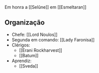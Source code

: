 Em honra a [[Selûne]] em [[Esmeltaran]]

## Organização
- Chefe: [[Lord Noulos]]
- Segunda em comando: [[Lady Faronisa]]
- Clérigos:
  - [[Erani Rockharvest]]
  - [[Batum]]
- Aprendiz:
  - [[Sveda]]